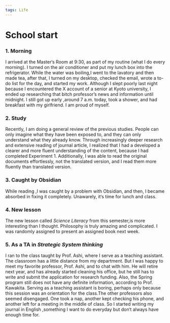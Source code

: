 ```yaml
---  
tags: Life
---  
```

# School start 

### 1. Morning 
 I arrived at the Master‘s Room at 9:30, as part of my routine (what I do every morning). I turned on the air conditioner and put my lunch box into the refrigerator. While the water was boiling,I went to the lavatory and then made tea, after that, I turned on my desktop, checked the email, wrote a to-do list for the day, and started my work. Although I slept poorly last night because I encountered the X account of a senior at Kyoto university, I ended up researching that bitch professor’s news and information until midnight. I still got up early ,around 7 a.m. today, took a shower, and had breakfast with my girlfriend. I am proud of myself.

### 2. Study
 Recently, I am doing a general review of the previous studies. People can only imagine what they have been exposed to, and they can only understand what they already know. Through increasingly deeper research and extensive reading of journal article, I realized that I had a developed a clearer and more fluent understanding of the content, because I had completed Experiment 1. Additionally, I was able to read the original documents effortlessly, not the translated version, and I read them more fluently than translated version.

### 3. Caught by Obsidian 
 While reading ,I was caught by a problem with Obsidian, and then, I became absorbed in fixing it completely. Unawarely, it‘s time for lunch and class.

### 4. New lesson
 The new lesson called *Science Literacy* from this semester,is more interesting than I thought. Philosophy is truly amazing and complicated. I was randomly assigned to present an assigned book next week.

### 5. As a TA in *Strategic System thinking*
 I ran to the class taught by Prof. Ashi, where I serve as a teaching assistant. The classroom has a little distance from my department. But I was happy to meet my favorite professor, Prof. Ashi, and  to chat with him. He will retire next year, and has already started cleaning his office, but he still has to write and submit the application for research funding. Also, the Spring program still does not have any definite information, according to Prof. Kawakita. Serving as a teaching assistant is boring, perhaps only because this session was an orientation for the class.The other professors also seemed disengaged.  One took a nap,  another kept checking his phone, and another left for a meeting in the middle of class. So I started writing my journal in English ,something I want to do everyday but don‘t always have enough time for.